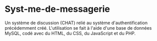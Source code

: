 # Syst-me-de-messagerie
Un système de discussion (CHAT) relié au système d'authentification précédemment créé. L'utilisation se fait à l'aide d'une base de données MySQL, codé avec du HTML, du CSS, du JavaScript et du PHP.
